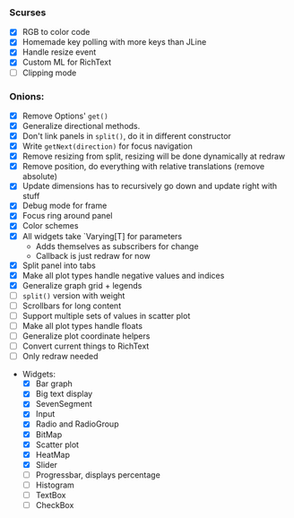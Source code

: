 ### Scurses

- [x] RGB to color code
- [x] Homemade key polling with more keys than JLine
- [x] Handle resize event
- [x] Custom ML for RichText
- [ ] Clipping mode
  
### Onions:

- [x] Remove Options' `get()`
- [x] Generalize directional methods.
- [x] Don't link panels in `split()`, do it in different constructor
- [x] Write `getNext(direction)` for focus navigation
- [x] Remove resizing from split, resizing will be done dynamically at redraw
- [x] Remove position, do everything with relative translations (remove absolute)
- [x] Update dimensions has to recursively go down and update right with stuff
- [x] Debug mode for frame
- [x] Focus ring around panel
- [x] Color schemes
- [x] All widgets take `Varying[T] for parameters
    - Adds themselves as subscribers for change
    - Callback is just redraw for now
- [x] Split panel into tabs
- [x] Make all plot types handle negative values and indices
- [x] Generalize graph grid + legends
- [ ] `split()` version with weight
- [ ] Scrollbars for long content
- [ ] Support multiple sets of values in scatter plot
- [ ] Make all plot types handle floats
- [ ] Generalize plot coordinate helpers
- [ ] Convert current things to RichText
- [ ] Only redraw needed
- Widgets:
    - [x] Bar graph
    - [x] Big text display
    - [x] SevenSegment
    - [x] Input
    - [x] Radio and RadioGroup
    - [x] BitMap
    - [x] Scatter plot
    - [x] HeatMap
    - [x] Slider
    - [ ] Progressbar, displays percentage
    - [ ] Histogram
    - [ ] TextBox
    - [ ] CheckBox